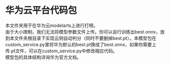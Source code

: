 # 华为云平台代码包
本文件夹用于在华为云modelarts上进行打榜。  
由于大小限制，我们无法将模型参数文件上传。你可以自行训练出best.onnx，放到本文件夹根目录下实现云侧自动判分（同时不要删掉best.pt）。本模型包在custom_service.py里将华为默认的best.pt换成了best.onnx，如果你需要上传.pt文件，可以在custom_service.py中修改相应代码。  
模型包的具体结构详询华为官方文档。

